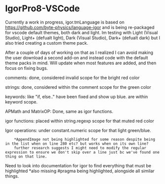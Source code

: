 # IgorPro8-VSCode

Currently a work in progress, igor.tmLanguage is based on https://github.com/byte-physics/language-igor and is being re-packaged for vscode default themes, both dark and light. Im testing with Light (Visual Studio), Light+ (defualt light), Dark (Visual Studio), Dark+ (defualt dark) but I also tried creating a custom theme pack.

After a couple of days of working on that as I realized I can avoid making the user download a second add-on and instead code with the default theme packs in mind. Will update when most features are added, and then focus on fixing bugs.

comments: done, considered invalid scope for the bright red color

strings: done, considered within the comment scope for the green color

keywords: like "if, else.." have been fixed and show up blue. are within keyword scope.

APMath and MatrixOP: Done, same as igor functions.

igor functions: placed within string.regexp scope for that muted red color

Igor operations: under constant.numeric scope for that light green/blue.

		*AppendImage not being highlighted for some reason despite being in the list when on line 280 etc? but works when on its own line?
        further research suggests I might need to modify the regular expression to ensure we don't skip over a line just bc we've found one thing on that line.

Need to look into documentation for igor to find everything that must be highlighted
*also missing #pragma being highlighted, alongside all similar things.
